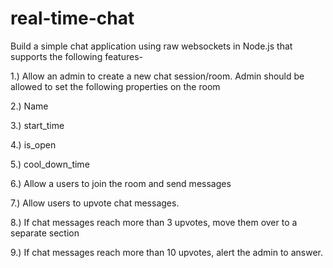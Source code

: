 # real-time-chat

Build a simple chat application using raw websockets in Node.js that supports the following features-

1.) Allow an admin to create a new chat session/room. Admin should be allowed to set the following properties on the room 

2.) Name

3.) start_time

4.) is_open

5.) cool_down_time

6.) Allow a users to join the room and send messages 

7.) Allow users to upvote chat messages.

8.) If chat messages reach more than 3 upvotes, move them over to a separate section

9.) If chat messages reach more than 10 upvotes, alert the admin to answer.
